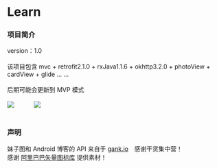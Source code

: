 # Learn
### 项目简介<br>
version：1.0<br><br>
该项目包含 mvc + retrofit2.1.0 + rxJava1.1.6 + okhttp3.2.0 + photoView + cardView + glide  ... ...<br><br>
后期可能会更新到 MVP 模式<br><br>
![](https://github.com/developergx/LearnProject/blob/master/readme1.jpg)
　　　![](https://github.com/developergx/LearnProject/blob/master/readme2.jpg)<br><br>
### 声明<br>
妹子图和 Android 博客的 API 来自于 [gank.io](http://gank.io/)　感谢干货集中营！<br>
感谢 [阿里巴巴矢量图标库](http://www.iconfont.cn/plus/collections/index?type=3&spm=a313x.7781069.1998910419.6.PBPGns) 提供素材！
